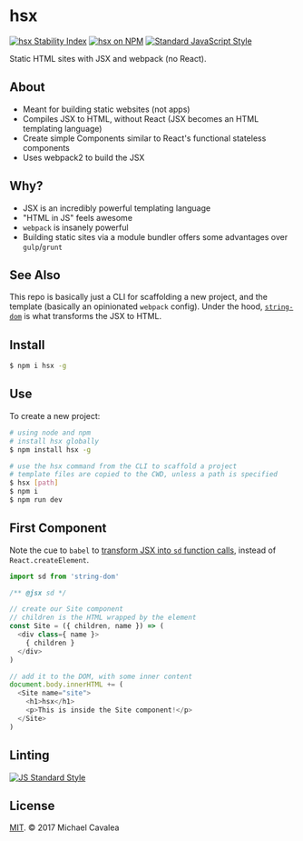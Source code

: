 # hsx

[![hsx Stability Index](https://img.shields.io/badge/stability-experimental-orange.svg?style=flat-square)](https://nodejs.org/api/documentation.html#documentation_stability_index) [![hsx on NPM](https://img.shields.io/npm/v/hsx.svg?style=flat-square)](https://www.npmjs.com/package/hsx) [![Standard JavaScript Style](https://img.shields.io/badge/code_style-standard-brightgreen.svg?style=flat-square)](http://standardjs.com/)

Static HTML sites with JSX and webpack (no React).

## About

* Meant for building static websites (not apps)
* Compiles JSX to HTML, without React (JSX becomes an HTML templating language)
* Create simple Components similar to React's functional stateless components
* Uses webpack2 to build the JSX

## Why?

* JSX is an incredibly powerful templating language
* "HTML in JS" feels awesome
* `webpack` is insanely powerful
* Building static sites via a module bundler offers some advantages over `gulp`/`grunt`

## See Also

This repo is basically just a CLI for scaffolding a new project, and the template (basically an opinionated `webpack` config). Under the hood, [`string-dom`](https://github.com/callmecavs/string-dom) is what transforms the JSX to HTML.

## Install

```sh
$ npm i hsx -g
```

## Use

To create a new project:

```sh
# using node and npm
# install hsx globally
$ npm install hsx -g

# use the hsx command from the CLI to scaffold a project
# template files are copied to the CWD, unless a path is specified
$ hsx [path]
$ npm i
$ npm run dev
```

## First Component

Note the cue to `babel` to [transform JSX into `sd` function calls](https://github.com/babel/babel/tree/master/packages/babel-plugin-transform-react-jsx#custom), instead of `React.createElement`.

```javascript
import sd from 'string-dom'

/** @jsx sd */

// create our Site component
// children is the HTML wrapped by the element
const Site = ({ children, name }) => (
  <div class={ name }>
    { children }
  </div>
)

// add it to the DOM, with some inner content
document.body.innerHTML += (
  <Site name="site">
    <h1>hsx</h1>
    <p>This is inside the Site component!</p>
  </Site>
)
```

## Linting

[![JS Standard Style](https://cdn.rawgit.com/feross/standard/master/badge.svg)](http://standardjs.com)

## License

[MIT](https://opensource.org/licenses/MIT). © 2017 Michael Cavalea
